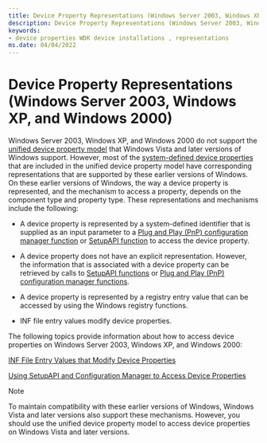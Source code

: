 ```yaml
---
title: Device Property Representations (Windows Server 2003, Windows XP)
description: Device Property Representations (Windows Server 2003, Windows XP, and Windows 2000)
keywords:
- device properties WDK device installations , representations
ms.date: 04/04/2022
---
```


# Device Property Representations (Windows Server 2003, Windows XP, and Windows 2000)

Windows Server 2003, Windows XP, and Windows 2000 do not support the [unified device property model](unified-device-property-model--windows-vista-and-later-.md) that Windows Vista and later versions of Windows support. However, most of the [system-defined device properties](/previous-versions/ff553413(v=vs.85)) that are included in the unified device property model have corresponding representations that are supported by these earlier versions of Windows. On these earlier versions of Windows, the way a device property is represented, and the mechanism to access a property, depends on the component type and property type. These representations and mechanisms include the following:

-   A device property is represented by a system-defined identifier that is supplied as an input parameter to a [Plug and Play (PnP) configuration manager function](/windows/win32/api/cfgmgr32/) or [SetupAPI function](setupapi.md) to access the device property.

-   A device property does not have an explicit representation. However, the information that is associated with a device property can be retrieved by calls to [SetupAPI functions](setupapi.md) or [Plug and Play (PnP) configuration manager functions](/windows/win32/api/cfgmgr32/).

-   A device property is represented by a registry entry value that can be accessed by using the Windows registry functions.

-   INF file entry values modify device properties.

The following topics provide information about how to access device properties on Windows Server 2003, Windows XP, and Windows 2000:

[INF File Entry Values that Modify Device Properties](inf-file-entry-values-that-modify-device-properties.md)

[Using SetupAPI and Configuration Manager to Access Device Properties](using-setupapi-and-configuration-manager-to-access-device-properties.md)

> [!NOTE]
> To maintain compatibility with these earlier versions of Windows, Windows Vista and later versions also support these mechanisms. However, you should use the unified device property model to access device properties on Windows Vista and later versions.
